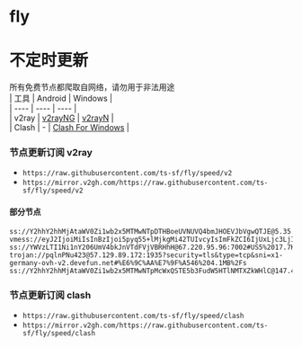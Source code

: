 # fly
# 不定时更新
所有免费节点都爬取自网络，请勿用于非法用途  
|  工具  | Android  | Windows  |  
|  ----  | ----   | ----  |  
| v2ray  | [v2rayNG](https://github.com/2dust/v2rayNG/releases) | [v2rayN](https://github.com/2dust/v2rayN/releases) |  
| Clash  | - | [Clash For Windows](https://github.com/2dust/clashN/releases) | 
  
### 节点更新订阅  v2ray
- `https://raw.githubusercontent.com/ts-sf/fly/speed/v2`  
- `https://mirror.v2gh.com/https://raw.githubusercontent.com/ts-sf/fly/speed/v2`  

#### 部分节点  
``` 
ss://Y2hhY2hhMjAtaWV0Zi1wb2x5MTMwNTpDTHBoeUVNUVQ4bmJHOEVJbVgwQTJE@5.35.47.122:45635#%E6%9C%AA%E7%9F%A523%20397.2KB%2Fs
vmess://eyJ2IjoiMiIsInBzIjoi5pyq55+lMjkgMi42TUIvcyIsImFkZCI6IjUxLjc3LjIwLjEzMSIsInBvcnQiOiIyMjMyNCIsImlkIjoiMDQ2MjFiYWUtYWIzNi0xMWVjLWI5MDktMDI0MmFjMTIwMDAyIiwiYWlkIjoiMCIsInNjeSI6ImF1dG8iLCJuZXQiOiJ0Y3AiLCJ0eXBlIjoibm9uZSIsImhvc3QiOiIiLCJwYXRoIjoiIiwidGxzIjoiIiwic25pIjoiIiwidGVzdF9uYW1lIjoiMjkifQ==
ss://YWVzLTI1Ni1nY206UmV4bkJnVTdFVjVBRHhH@67.220.95.96:7002#US5%2017.7KB%2Fs
trojan://pqlnPNu423@57.129.89.172:1935?security=tls&type=tcp&sni=x1-germany-ovh-v2.devefun.net#%E6%9C%AA%E7%9F%A546%204.1MB%2Fs
ss://Y2hhY2hhMjAtaWV0Zi1wb2x5MTMwNTpMcWxQSTE5b3FudW5HTlNMTXZkWHlC@147.45.60.33:16356#%E6%9C%AA%E7%9F%A552%201.9MB%2Fs
```
### 节点更新订阅  clash
- `https://raw.githubusercontent.com/ts-sf/fly/speed/clash`  
- `https://mirror.v2gh.com/https://raw.githubusercontent.com/ts-sf/fly/speed/clash`  


